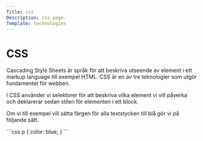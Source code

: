 ```yaml
---
Title: css
Description: css page.
Template: technologies
---
```


# CSS

<div class= "s-text">
Cascading Style Sheets är språk för att beskriva utseende av element i ett markup language till exempel HTML. CSS är en av tre teknologier som utgör fundamentet för webben.

I CSS använder vi selektorer för att beskriva vilka element vi vill påverka och deklarerar sedan stilen för elementen i ett block.

Om vi till exempel vill sätta färgen för alla textstycken till blå gör vi på följande sätt.
</div>
```css
p {
    color: blue;
}
```